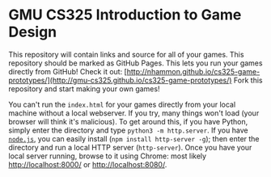 # GMU CS325 Introduction to Game Design

This repository will contain links and source for all of your games.
This repository should be marked as GitHub Pages. This lets you run your games directly from GitHub!
Check it out: [http://nhammon.github.io/cs325-game-prototypes/](http://gmu-cs325.github.io/cs325-game-prototypes/)
Fork this repository and start making your own games!

You can't run the `index.html` for your games directly from your local machine without a local webserver.
If you try, many things won't load (your browser will think it's malicious).
To get around this, if you have Python, simply enter the directory and
type `python3 -m http.server`.
If you have [`node.js`](http://nodejs.org/), you can easily install (`npm install http-server -g`);
then enter the directory and run a local HTTP server (`http-server`).
Once you have your local server running, browse to it using Chrome:
most likely [http://localhost:8000/](http://localhost:8000/) or [http://localhost:8080/](http://localhost:8080/).
